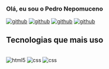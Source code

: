 ### Olá, eu sou o Pedro Nepomuceno

[![github](https://img.shields.io/badge/GitHub-100000?style=for-the-badge&logo=github&logoColor=white)](https://github.com/penepo) [![github](https://img.shields.io/badge/HTML5-E34F26?style=for-the-badge&logo=html5&logoColor=white)](https://github.com/penepo)
 [![github](https://img.shields.io/badge/Java-ED8B00?style=for-the-badge&logo=openjdk&logoColor=white)](https://github.com/penepo) [![github](https://img.shields.io/badge/CSS3-1572B6?style=for-the-badge&logo=css3&logoColor=white)](https://github.com/penepo)






## Tecnologias que mais uso


<div style="display: inline-block"><br/>
    <img align="center" alt= "html5" src="https://img.shields.io/badge/HTML5-E34F26?style=for-the-badge&logo=html5&logoColor=white" /> </div> <div style="display: inline-block"><br/>
    <img align="center" alt= "css" src="https://img.shields.io/badge/CSS3-1572B6?style=for-the-badge&logo=css3&logoColor=white" /> </div> <div style="display: inline-block"><br/>
    <img align="center" alt= "css" src="https://img.shields.io/badge/Java-ED8B00?style=for-the-badge&logo=openjdk&logoColor=white" />
</div>

